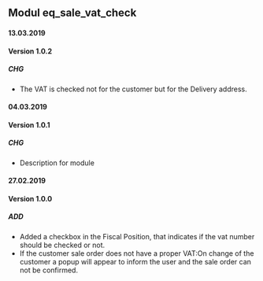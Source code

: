 ## Modul eq_sale_vat_check

#### 13.03.2019
#### Version 1.0.2
##### CHG
- The VAT is checked not for the customer but for the Delivery address.

#### 04.03.2019
#### Version 1.0.1
##### CHG
- Description for module

#### 27.02.2019
#### Version 1.0.0
##### ADD
- Added a checkbox in the Fiscal Position, that indicates if the vat number should be checked or not.
- If the customer sale order does not have a proper VAT:On change of the customer a popup will appear to inform the user and the sale order can not be confirmed. 